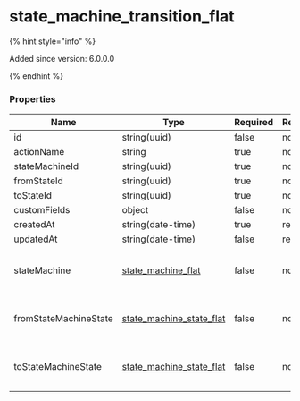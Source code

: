 
# state_machine_transition_flat

{% hint style="info" %}

Added since version: 6.0.0.0

{% endhint %}

### Properties

|Name|Type|Required|Restrictions|Description|
|---|---|---|---|---|
|id|string(uuid)|false|none|none|
|actionName|string|true|none|none|
|stateMachineId|string(uuid)|true|none|none|
|fromStateId|string(uuid)|true|none|none|
|toStateId|string(uuid)|true|none|none|
|customFields|object|false|none|none|
|createdAt|string(date-time)|true|read-only|none|
|updatedAt|string(date-time)|false|read-only|none|
|stateMachine|[state_machine_flat](/schema/state_machine_flat)|false|none|Added since version: 6.0.0.0|
|fromStateMachineState|[state_machine_state_flat](/schema/state_machine_state_flat)|false|none|Added since version: 6.0.0.0|
|toStateMachineState|[state_machine_state_flat](/schema/state_machine_state_flat)|false|none|Added since version: 6.0.0.0|
